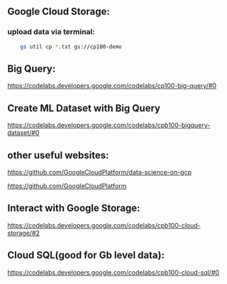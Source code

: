 ## Google Cloud Storage:
### upload data via terminal:
```bash
    gs util cp *.txt gs://cp100-demo 
```


## Big Query:
https://codelabs.developers.google.com/codelabs/cp100-big-query/#0


## Create ML Dataset with Big Query
https://codelabs.developers.google.com/codelabs/cpb100-bigquery-dataset/#0


## other useful websites:
https://github.com/GoogleCloudPlatform/data-science-on-gcp

https://github.com/GoogleCloudPlatform


## Interact with Google Storage:
https://codelabs.developers.google.com/codelabs/cpb100-cloud-storage/#2


## Cloud SQL(good for Gb level data):
https://codelabs.developers.google.com/codelabs/cpb100-cloud-sql/#0




